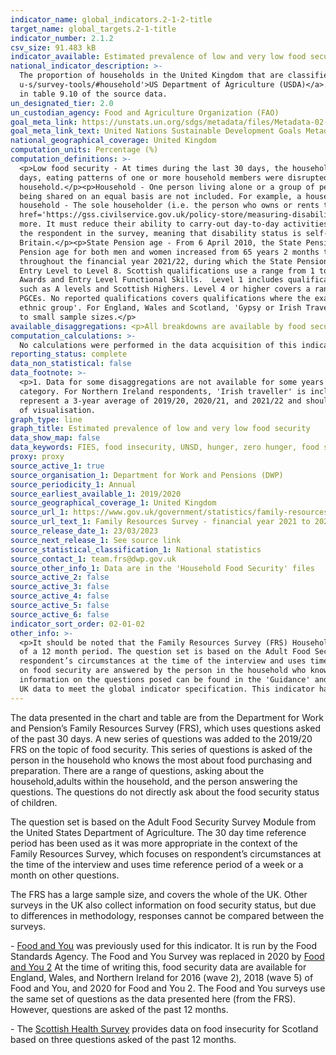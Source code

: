 ```yaml
---
indicator_name: global_indicators.2-1-2-title
target_name: global_targets.2-1-title
indicator_number: 2.1.2
csv_size: 91.483 kB
indicator_available: Estimated prevalence of low and very low food security in households in the United Kingdom
national_indicator_description: >-
  The proportion of households in the United Kingdom that are classified and having low or very low food security. The questions used are based on a suite of food security questions developed by the <a href='https://www.ers.usda.gov/topics/food-nutrition-assistance/food-security-in-the-
  u-s/survey-tools/#household'>US Department of Agriculture (USDA)</a>. Questions are asked of the ‘last 30 days'. This is an important difference to the UN metadata and other UK measures of food insecurity, which use questions based on ‘the last 12 months’. The question set is presented
  in table 9.10 of the source data.
un_designated_tier: 2.0
un_custodian_agency: Food and Agriculture Organization (FAO)
goal_meta_link: https://unstats.un.org/sdgs/metadata/files/Metadata-02-01-02.pdf
goal_meta_link_text: United Nations Sustainable Development Goals Metadata (PDF 426 KB)
national_geographical_coverage: United Kingdom
computation_units: Percentage (%)
computation_definitions: >-
  <p>Low food security - At times during the last 30 days, the household reduced the quality, variety, and desirability of their diets, but the quantity of food intake and normal eating patterns were not substantially disrupted.</p><p>Very low food security - At times during the last 30
  days, eating patterns of one or more household members were disrupted and food intake reduced because the household lacked money and other resources for food.</p><p> Age - Where age is reported, this refers to the age of the person who is considered to be the head of the
  household.</p><p>Household - One person living alone or a group of people (not necessarily related) living at the same address. These people share cooking facilities and share a living room, sitting room, or dining area, but it is clear who the head of the household is.</p><p>Households
  being shared on an equal basis are not included. For example, a house shared by a group of professionals is not included. However, households where adult children are living with their parents or where there are lodgers, but the owner lives in the household are included.</p><p>Head of
  household - The sole householder (i.e. the person who owns or rents the accommodation). Or, if there are multiple householders, the person with the highest personal income from all sources. Or, if multiple householders have the same income, the eldest.</p><p>Disability Status - The <a
  href='https://gss.civilservice.gov.uk/policy-store/measuring-disability-for-the-equality-act-2010'>(GSS) harmonised "core" definition</a> identifies a person as disabled if they have a physical or mental health condition or illness that has lasted or is expected to last 12 months or
  more. It must reduce their ability to carry-out day-to-day activities. It is important to note that a person who has a long-term illness that does not reduce their ability to carry-out day- to-day activities is not disabled under the definition. The GSS harmonised questions are asked of
  the respondent in the survey, meaning that disability status is self-reported. The GSS definition is designed to reflect the definitions that appear in legal terms in the Disability Discrimination Act 1995 (DDA) for Northern Ireland and the 2010 Equality Act for Great
  Britain.</p><p>State Pension age - From 6 April 2010, the State Pension age has been increasing gradually for women, and since December 2018 has been increasing for both men and women. The data for 2019/20 were collected throughout the financial year 2019/20, during which the State
  Pension age for both men and women increased from 65 years 2 months to 65 years 8 months. The data for 2020/21 were collected throughout the financial year 2020/21, during which the State Pension age for both men and women increased to 66 years. The data for 2021/22 were collected
  throughout the financial year 2021/22, during which the State Pension age for both men and women remained at 66 years.</p><p>Highest qualification - Educational attainment is measured by the highest level of qualification achieved. England, Wales and Northern Ireland use a range from
  Entry Level to Level 8. Scottish qualifications use a range from 1 to 12, but have been converted to the England, Wales and Northern Ireland system using an <a href='https://www.sqa.org.uk/sqa/64561.html'>equivalency chart</a>. Entry level includes qualifications such as Entry Level
  Awards and Entry Level Functional Skills.  Level 1 includes qualifications such as GCSEs (grades 1-3/G-D) and Scottish National 4 qualifications. Level 2 includes qualifications such as GCSEs (grade 4/C and above) and Scottish National 5 qualifications. Level 3  includes qualifications
  such as A levels and Scottish Highers. Level 4 or higher covers a range of further education and university qualifications, including undergraduate degrees (such as BA, BSc, LLB), Master's degrees, doctoral qualifications (such as PhDs), most professional medical qualifications and
  PGCEs. No reported qualifications covers qualifications where the exact type or level could not be established during the interview.</p><p>Ethnic group - Sample sizes for 'Gypsy, Traveller or Irish Traveller' are small, so for Northern Ireland, 'Irish Traveller' is included in 'Other
  ethnic group'. For England, Wales and Scotland, 'Gypsy or Irish Traveller' is included in 'White'. It is not possible to disaggregate Mixed/multiple ethnic group due to differences in data collection of the country specific questions. 'Arab' has been included in 'Other ethnic group' due
  to small sample sizes.</p>
available_disaggregations: <p>All breakdowns are available by food security level. The source dataset also gives data for high and moderate food security.</p><p>Age - The age group of the head of the household. Whether the head of household is above or below State Pension age is also available in 'Tenure by age'. Number of adults above and below State Pension age for households without children is also available in the source dataset. </p><p> Age group – Whether the head of household is working age or State Pension age. Age group by Tenure is available.</p><p>Sex – Sex is not shown here as data are collected at the household level. However, some data on sex is available in the source data for single adult households without children.</p><p>Country and Region – Country and region of residence. Region is only available when England is selected for Country.</p><p>Ethnic group and Ethnicity – Ethnic group and (for the Asian/Asian British ethnic group) Ethnicity of the head of the household.</p><p>Highest qualification – the highest qualification level of the head of the household.</p><p>Household composition breakdowns – These give the presence or absence of key groups (children, adults over the State Pension age, disabled adults, and unemployed adults under State Pension age). 'Household composition – disabled adults', also gives the number of disabled adults present.</p><p>Number of adults and Number of children – these are only available when 'Household composition – children present' is selected.</p><p>State support – This relates to the household being in receipt of any state support. Further breakdowns of State support are available in the source data. </p><p>Tenure – Tenure is available in conjunction with Age group.</p><p>Total Household gross weekly income - This includes all income for the household. Self employed incomes do not include any reported grant amounts received from the Self-Employment Income Support Scheme (SEISS). Wages are treated as income rather than state support, irrespective of any support payments from CJRS that the respondent’s employer was receiving in respect of their employment. Income from directors’ dividends has also been included in this category.</p>
computation_calculations: >-
  No calculations were performed in the data acquisition of this indicator as appropriate data was readily available in the final format specified by this indicator. For insight into the details of potential calculations please refer to the original source metadata or source contact.
reporting_status: complete
data_non_statistical: false
data_footnote: >-
  <p>1. Data for some disaggregations are not available for some years due to small sample sizes (less than 100 for 2019/20 data and less than 30 for 2020/21 and 2021/22 data).</p><p>2. For respondents in Great Britain, 'Gypsy or Irish traveller ' is included in the 'White' ethnic
  category. For Northern Ireland respondents, 'Irish traveller' is included in the 'Other ethnic group' category.</p><p>Although 2021/22 ethnicity data are displayed on this graph as a single year, the COVID-19 pandemic resulted in smaller sample sizes. As such, the 2021/22 ethnicity data
  represent a 3-year average of 2019/20, 2020/21, and 2021/22 and should not be compared to earlier years.</p><p>4. The State Pension age for men and women differs between 2019/20 and 2020/21 and so cannot be directly compared.</p><p>5. Please note the y axis does not go to 100% for ease
  of visualisation.
graph_type: line
graph_title: Estimated prevalence of low and very low food security
data_show_map: false
data_keywords: FIES, food insecurity, UNSD, hunger, zero hunger, food security
proxy: proxy
source_active_1: true
source_organisation_1: Department for Work and Pensions (DWP)
source_periodicity_1: Annual
source_earliest_available_1: 2019/2020
source_geographical_coverage_1: United Kingdom
source_url_1: https://www.gov.uk/government/statistics/family-resources-survey-financial-year-2021-to-2022
source_url_text_1: Family Resources Survey - financial year 2021 to 2022
source_release_date_1: 23/03/2023
source_next_release_1: See source link
source_statistical_classification_1: National statistics
source_contact_1: team.frs@dwp.gov.uk
source_other_info_1: Data are in the 'Household Food Security' files
source_active_2: false
source_active_3: false
source_active_4: false
source_active_5: false
source_active_6: false
indicator_sort_order: 02-01-02
other_info: >-
  <p>It should be noted that the Family Resources Survey (FRS) Household Food Security questions cover the 30 days prior to interview, not the previous 12 months, as is the case in many other surveys. Direct comparisons cannot be made between these data and those based on questions asked
  of a 12 month period. The question set is based on the Adult Food Security Survey Module from the United States Department of Agriculture. The 30 day time reference period has been used as it was more appropriate in the context of the Family Resources Survey, which focuses on
  respondent’s circumstances at the time of the interview and uses time reference period of a week or a month on other questions.</p><p>The USDA set of questions is very similar to the FIES (Food Insecurity Experience Scale) set, which is used for international comparisons.</p><p>Questions
  on food security are answered by the person in the household who knows the most about food purchasing and preparation. There are a range of questions, asking about the adults within the household. The questions do not directly ask about the food security status of children.</p><p>Further
  information on the questions posed can be found in the 'Guidance' and table 9.10 tabs of the source data, and in the Background Information & Methodology.</p><p> This indicator is being used as an approximation of the UN SDG Indicator. Where possible, we will work to identify or develop
  UK data to meet the global indicator specification. This indicator has been identified in collaboration with topic experts.
---
```

<p>The data presented in the chart and table are from the Department for Work and Pension’s Family Resources Survey (FRS), which uses questions asked of the past 30 days. A new series of questions was added to the 2019/20 FRS on the topic of food security.  This series of questions is asked of the person in the household who knows the most about food purchasing and preparation. There are a range of questions, asking about the household,adults within the household, and the person answering the questions. The questions do not directly ask about the food security status of children. </p><p>The question set is based on the Adult Food Security Survey Module from the United States Department of Agriculture. The 30 day time reference period has been used as it was more appropriate in the context of the Family Resources Survey, which focuses on respondent’s circumstances at the time of the interview and uses time reference period of a week or a month on other questions.</p><p> The FRS has a large sample size, and covers the whole of the UK. Other surveys in the UK also collect information on food security status, but due to differences in methodology, responses cannot be compared between the surveys.</p><p>- <a href='https://www.food.gov.uk/research/food-and-you'>Food and You</a> was previously used for this indicator. It is run by the Food Standards Agency. The Food and You Survey was replaced in 2020 by <a href='https://www.food.gov.uk/research/food-and-you-2/food-and-you-2-wave-1'>Food and You 2</a>  At the time of writing this, food security data are available for England, Wales, and Northern Ireland for 2016 (wave 2), 2018 (wave 5) of Food and You, and 2020 for Food and You 2. The Food and You surveys use the same set of questions as the data presented here (from the FRS). However, questions are asked of the past 12 months.</p><p>- The <a href='https://www.gov.scot/publications/scottish-health-survey-2019-summary-report/pages/8/'>Scottish Health Survey</a> provides data on food insecurity for Scotland based on three questions asked of the past 12 months.</p><p>